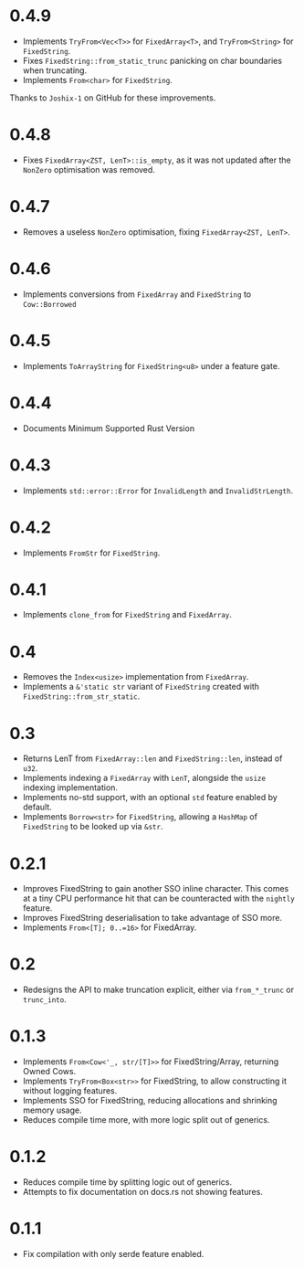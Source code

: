 # 0.4.9

- Implements `TryFrom<Vec<T>>` for `FixedArray<T>`, and `TryFrom<String>` for `FixedString`.
- Fixes `FixedString::from_static_trunc` panicking on char boundaries when truncating.
- Implements `From<char>` for `FixedString`.

Thanks to `Joshix-1` on GitHub for these improvements.

# 0.4.8

- Fixes `FixedArray<ZST, LenT>::is_empty`, as it was not updated after the `NonZero` optimisation was removed.

# 0.4.7

- Removes a useless `NonZero` optimisation, fixing `FixedArray<ZST, LenT>`.

# 0.4.6

- Implements conversions from `FixedArray` and `FixedString` to `Cow::Borrowed`

# 0.4.5

- Implements `ToArrayString` for `FixedString<u8>` under a feature gate.

# 0.4.4

- Documents Minimum Supported Rust Version

# 0.4.3

- Implements `std::error::Error` for `InvalidLength` and `InvalidStrLength`.

# 0.4.2

- Implements `FromStr` for `FixedString`.

# 0.4.1

- Implements `clone_from` for `FixedString` and `FixedArray`.

# 0.4

- Removes the `Index<usize>` implementation from `FixedArray`.
- Implements a `&'static str` variant of `FixedString` created with `FixedString::from_str_static`.

# 0.3

- Returns LenT from `FixedArray::len` and `FixedString::len`, instead of `u32`.
- Implements indexing a `FixedArray` with `LenT`, alongside the `usize` indexing implementation.
- Implements no-std support, with an optional `std` feature enabled by default.
- Implements `Borrow<str>` for `FixedString`, allowing a `HashMap` of `FixedString` to be looked up via `&str`.

# 0.2.1

- Improves FixedString to gain another SSO inline character. This comes at a tiny CPU performance hit that can be counteracted with the `nightly` feature.
- Improves FixedString deserialisation to take advantage of SSO more.
- Implements `From<[T]; 0..=16>` for FixedArray.

# 0.2

- Redesigns the API to make truncation explicit, either via `from_*_trunc` or `trunc_into`.

# 0.1.3

- Implements `From<Cow<'_, str/[T]>>` for FixedString/Array, returning Owned Cows.
- Implements `TryFrom<Box<str>>` for FixedString, to allow constructing it without logging features.
- Implements SSO for FixedString, reducing allocations and shrinking memory usage.
- Reduces compile time more, with more logic split out of generics.

# 0.1.2

- Reduces compile time by splitting logic out of generics.
- Attempts to fix documentation on docs.rs not showing features.

# 0.1.1

- Fix compilation with only serde feature enabled.
